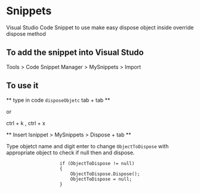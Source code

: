 # Snippets
Visual Studio Code Snippet to use make easy dispose object inside override dispose method


## To add the snippet into Visual Studo

Tools > Code Snippet Manager > MySnippets > Import

## To use it

** type in code ` disposeObjetc ` tab + tab **

or

ctrl + k , ctrl + x

** Insert Isnippet > MySnippets > Dispose + tab **
  
Type objetct name and digit enter to change  ` ObjectToDispose ` with appropriate object to check if null then and dispose.
```
                    if (ObjectToDispose != null)
                    {
                        ObjectToDispose.Dispose();
                        ObjectToDispose = null;
                    } 
 ```
